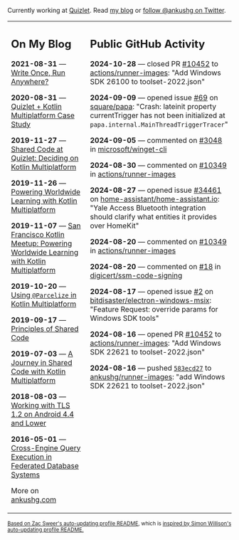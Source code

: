 Currently working at [Quizlet](https://quizlet.com/). Read [my blog](https://ankushg.com/) or [follow @ankushg on Twitter](https://twitter.com/ankushg).

<table><tr><td valign="top" width="40%">

## On My Blog
<!-- blog starts -->
**2021-08-31** — [Write Once, Run Anywhere?](https://ankushg.com/posts/write-once-run-anywhere-increment/)

**2020-08-31** — [Quizlet + Kotlin Multiplatform Case Study](https://ankushg.com/posts/quizlet-kotlin-multiplatform-case-study/)

**2019-11-27** — [Shared Code at Quizlet: Deciding on Kotlin Multiplatform](https://ankushg.com/posts/shared-code-kotlin-multiplatform/)

**2019-11-26** — [Powering Worldwide Learning with Kotlin Multiplatform](https://ankushg.com/speaking/droidcon-sf-2019)

**2019-11-07** — [San Francisco Kotlin Meetup: Powering Worldwide Learning with Kotlin Multiplatform](https://ankushg.com/speaking/sf-kotlin-meetup-2019)

**2019-10-20** — [Using `@Parcelize` in Kotlin Multiplatform](https://ankushg.com/posts/multiplatform-parcelize/)

**2019-09-17** — [Principles of Shared Code](https://ankushg.com/speaking/denver-startup-week-2019)

**2019-07-03** — [A Journey in Shared Code with Kotlin Multiplatform](https://ankushg.com/speaking/droidcon-berlin-2019)

**2018-08-03** — [Working with TLS 1.2 on Android 4.4 and Lower](https://ankushg.com/posts/tls-1.2-on-android/)

**2016-05-01** — [Cross-Engine Query Execution in Federated Database Systems](https://ankushg.com/projects/thesis)
<!-- blog ends -->
More on [ankushg.com](https://ankushg.com/)
</td><td valign="top" width="60%">

## Public GitHub Activity
<!-- githubActivity starts -->
**2024-10-28** — closed PR [#10452](https://github.com/actions/runner-images/pull/10452) to [actions/runner-images](https://api.github.com/repos/actions/runner-images): "Add Windows SDK 26100 to toolset-2022.json"

**2024-09-09** — opened issue [#69](https://github.com/square/papa/issues/69) on [square/papa](https://api.github.com/repos/square/papa): "Crash: lateinit property currentTrigger has not been initialized at `papa.internal.MainThreadTriggerTracer`"

**2024-09-05** — commented on [#3048](https://github.com/microsoft/winget-cli/issues/3048#issuecomment-2333340376) in [microsoft/winget-cli](https://api.github.com/repos/microsoft/winget-cli)

**2024-08-30** — commented on [#10349](https://github.com/actions/runner-images/issues/10349#issuecomment-2322012635) in [actions/runner-images](https://api.github.com/repos/actions/runner-images)

**2024-08-27** — opened issue [#34461](https://github.com/home-assistant/home-assistant.io/issues/34461) on [home-assistant/home-assistant.io](https://api.github.com/repos/home-assistant/home-assistant.io): "Yale Access Bluetooth integration should clarify what entities it provides over HomeKit"

**2024-08-20** — commented on [#10349](https://github.com/actions/runner-images/issues/10349#issuecomment-2299692828) in [actions/runner-images](https://api.github.com/repos/actions/runner-images)

**2024-08-20** — commented on [#18](https://github.com/digicert/ssm-code-signing/issues/18#issuecomment-2299310314) in [digicert/ssm-code-signing](https://api.github.com/repos/digicert/ssm-code-signing)

**2024-08-17** — opened issue [#2](https://github.com/bitdisaster/electron-windows-msix/issues/2) on [bitdisaster/electron-windows-msix](https://api.github.com/repos/bitdisaster/electron-windows-msix): "Feature Request: override params for Windows SDK tools"

**2024-08-16** — opened PR [#10452](https://github.com/actions/runner-images/pull/10452) to [actions/runner-images](https://api.github.com/repos/actions/runner-images): "Add Windows SDK 22621 to toolset-2022.json"

**2024-08-16** — pushed [`583ecd27`](https://github.com/ankushg/runner-images/commit/583ecd272a7e78554bce97da165e504271e7f121) to [ankushg/runner-images](https://api.github.com/repos/ankushg/runner-images): "add Windows SDK 22621 to toolset-2022.json"
<!-- githubActivity ends -->
</td></tr></table>

<sub><a href="https://github.com/ZacSweers/ZacSweers">Based on Zac Sweer's auto-updating profile README</a>, which is <a href="https://simonwillison.net/2020/Jul/10/self-updating-profile-readme/">inspired by Simon Willison's auto-updating profile README.</a></sub>
